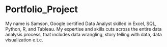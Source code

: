 # Portfolio_Project
My name is Samson, Google certified Data Analyst skilled in Excel, SQL, Python, R, and Tableau. My expertise and skills cuts across the entire data analysis process, that includes data wrangling, story telling with data, data visualization e.t.c.

